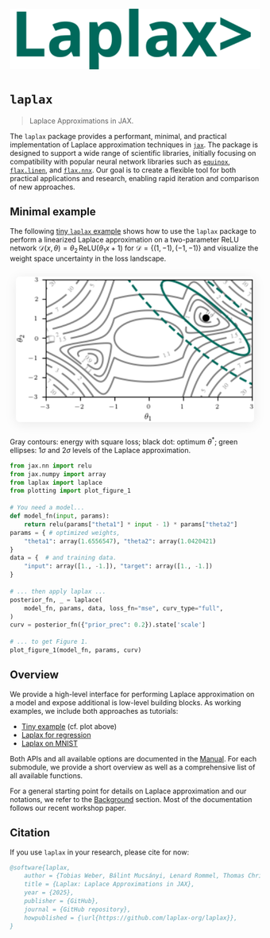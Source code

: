 <p align="center">
  <img src="./images/laplax_logo.svg" width="541" height= "auto" alt="Laplax Logo"/>
</p>

# `laplax`

> Laplace Approximations in JAX.

The `laplax` package provides a performant, minimal, and practical implementation of Laplace approximation techniques in [`jax`](https://github.com/google/jax). The package is designed to support a wide range of scientific libraries, initially focusing on compatibility with popular neural network libraries such as [`equinox`](https://github.com/patrick-kidger/equinox), [`flax.linen`](https://github.com/google/flax/tree/main/flax/linen), and [`flax.nnx`](https://github.com/google/flax/tree/main/flax/nnx). Our goal is to create a flexible tool for both practical applications and research, enabling rapid iteration and comparison of new approaches.


## Minimal example

The following [tiny `laplax` example](examples/0000_tiny_laplax.ipynb) shows how to use the `laplax` package to perform a linearized Laplace approximation on a two-parameter ReLU network $\mathcal{D}(x,\theta)=\theta_2\,\text{ReLU}(\theta_1 x+1)$ for $\mathcal{D}=\{(1,-1),(-1,-1)\}$ and visualize the weight space uncertainty in the loss landscape.

<div style="display: flex; flex-direction: column; align-items: center; margin: 2em 0;">
  <img src="./images/laplax_figure_1.png" alt="Laplace approximation on a two-parameter ReLU network" style="width: 50vw; max-width: 600px; height: auto; box-shadow: 0 4px 24px rgba(0,0,0,0.08); border-radius: 8px;">
</div>

Gray contours: energy with square loss; black dot: optimum $\theta^*$; green ellipses: $1\sigma$ and $2\sigma$ levels of the Laplace approximation.


```python
from jax.nn import relu
from jax.numpy import array
from laplax import laplace
from plotting import plot_figure_1

# You need a model...
def model_fn(input, params):
    return relu(params["theta1"] * input - 1) * params["theta2"]
params = { # optimized weights,
    "theta1": array(1.6556547), "theta2": array(1.0420421)
}
data = {  # and training data.
    "input": array([1., -1.]), "target": array([1., -1.])
}

# ... then apply laplax ...
posterior_fn, _ = laplace(
    model_fn, params, data, loss_fn="mse", curv_type="full",
)
curv = posterior_fn({"prior_prec": 0.2}).state['scale']

# ... to get Figure 1.
plot_figure_1(model_fn, params, curv)
```

## Overview

We provide a high-level interface for performing Laplace approximation on a model and expose additional is low-level building blocks. As working examples, we include both approaches as tutorials:

- [Tiny example](examples/0000_tiny_laplax.ipynb) (cf. plot above)
- [Laplax for regression](examples/0001_laplax_for_regression.ipynb)
- [Laplax on MNIST](examples/0002_laplax_on_mnist.ipynb)

Both APIs and all available options are documented in the [Manual](api.md). For each submodule, we provide a short overview as well as a comprehensive list of all available functions.

For a general starting point for details on Laplace approximation and our notations, we refer to the [Background](background.md) section. 
Most of the documentation follows our recent workshop paper. 


## Citation

If you use `laplax` in your research, please cite for now:

```bibtex
@software{laplax,
    author = {Tobias Weber, Bálint Mucsányi, Lenard Rommel, Thomas Christie, Lars Kasüschke, Marvin Pförtner, Philipp Hennig},
    title = {Laplax: Laplace Approximations in JAX},
    year = {2025},
    publisher = {GitHub},
    journal = {GitHub repository},
    howpublished = {\url{https://github.com/laplax-org/laplax}},
}
```


